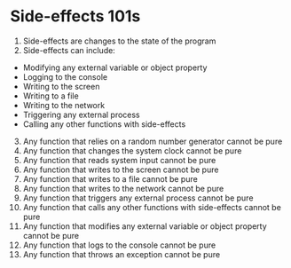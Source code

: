 # Side-effects 101s
 1. Side-effects are changes to the state of the program
 2. Side-effects can include:
   - Modifying any external variable or object property
   - Logging to the console
   - Writing to the screen
   - Writing to a file
   - Writing to the network
  - Triggering any external process 
  - Calling any other functions with side-effects
3. Any function that relies on a random number generator cannot be pure
4. Any function that changes the system clock cannot be pure
5. Any function that reads system input cannot be pure
6. Any function that writes to the screen cannot be pure
7. Any function that writes to a file cannot be pure
8. Any function that writes to the network cannot be pure
9. Any function that triggers any external process cannot be pure
10. Any function that calls any other functions with side-effects cannot be pure
11. Any function that modifies any external variable or object property cannot be pure
12. Any function that logs to the console cannot be pure
13. Any function that throws an exception cannot be pure




